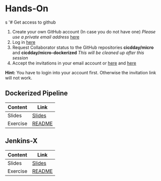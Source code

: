 # Hands-On
s
'# Get access to github
1. Create your own GitHub account (In case you do not have one) *Please use a private email address* [here](https://github.com/)
2. Log in [here](https://github.com/)
2. Request Collaborator status to the GitHub repositories **cicdday/micro** and **cicdday/micro-dockerized** *This will be cleaned up after this session*
3. Accept the invitations in your email account or [here](https://github.com/cicdday/micro/invitations) and [here](https://github.com/cicdday/micro-dockerized/invitations)

**Hint:** You have to login into your account first. Otherwise the invitation link will not work.

## Dockerized Pipeline

| Content  | Link                                                   |
| -------- | ------------------------------------------------------ |
| Slides   | [Slides](dockerized-pipeline/dockerized-pipeline.pptx) |
| Exercise | [README](dockerized-pipeline/README.md)                |


## Jenkins-X

| Content  | Link                                    |
| -------- | --------------------------------------- |
| Slides   | [Slides](jenkins-x/docs/jenkins-x.pptx) |
| Exercise | [README](jenkins-x/exercise/README.md)  |

